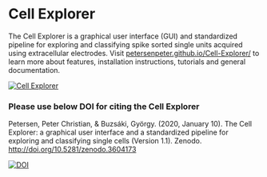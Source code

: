 # Cell Explorer
The Cell Explorer is a graphical user interface (GUI) and standardized pipeline for exploring and classifying spike sorted single units acquired using extracellular electrodes. Visit [petersenpeter.github.io/Cell-Explorer/](https://petersenpeter.github.io/Cell-Explorer/) to learn more about features, installation instructions, tutorials and general documentation.

<a href="https://petersenpeter.github.io/Cell-Explorer/">![Cell Explorer](https://buzsakilab.com/wp/wp-content/uploads/2019/11/Cell-Explorer-example.png)</a>
### Please use below DOI for citing the Cell Explorer
Petersen, Peter Christian, & Buzsáki, György. (2020, January 10). The Cell Explorer: a graphical user interface and a standardized pipeline for exploring and classifying single cells (Version 1.1). Zenodo. http://doi.org/10.5281/zenodo.3604173

[![DOI](https://zenodo.org/badge/DOI/10.5281/zenodo.3604173.svg)](https://doi.org/10.5281/zenodo.3604173)

